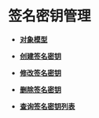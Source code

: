 # 签名密钥管理<a name="ZH-CN_TOPIC_0000001082135133"></a>

-   **[对象模型](SignatureKeyManagement-ObjectModel-12.md)**  

-   **[创建签名密钥](CreatingaSignatureKey.md)**  

-   **[修改签名密钥](ModifyingaSignatureKey.md)**  

-   **[删除签名密钥](DeletingaSignatureKey.md)**  

-   **[查询签名密钥列表](QueryingtheSignatureKeyList.md)**  


